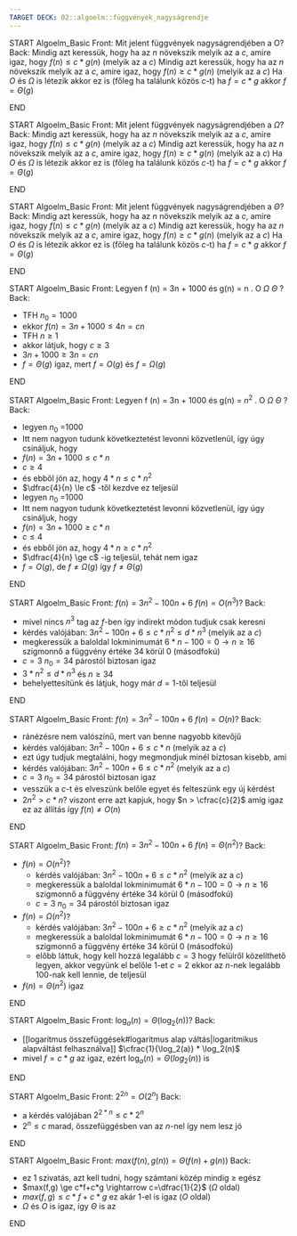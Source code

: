 ```yaml
---
TARGET DECK: 02::algoelm::függvények_nagyságrendje
---
```

START
Algoelm_Basic
Front:
Mit jelent függvények nagyságrendjében a O?
Back:
Mindig azt keressük, hogy ha az $n$ növekszik melyik az a $c$, amire igaz, hogy $f(n) \le c*g(n)$ (melyik az a $c$)
Mindig azt keressük, hogy ha az $n$ növekszik melyik az a $c$, amire igaz, hogy $f(n) \ge c*g(n)$ (melyik az a $c$)
Ha $O$ és $\Omega$ is létezik akkor ez is (főleg ha találunk közös $c$-t)
ha $f=c*g$ akkor $f = \Theta(g)$
<!--ID: 1678660032965-->
END

START
Algoelm_Basic
Front:
Mit jelent függvények nagyságrendjében a $\Omega$?
Back:
Mindig azt keressük, hogy ha az $n$ növekszik melyik az a $c$, amire igaz, hogy $f(n) \le c*g(n)$ (melyik az a $c$)
Mindig azt keressük, hogy ha az $n$ növekszik melyik az a $c$, amire igaz, hogy $f(n) \ge c*g(n)$ (melyik az a $c$)
Ha $O$ és $\Omega$ is létezik akkor ez is (főleg ha találunk közös $c$-t)
ha $f=c*g$ akkor $f = \Theta(g)$
<!--ID: 1678660032974-->
END

START
Algoelm_Basic
Front:
Mit jelent függvények nagyságrendjében a $\Theta$?
Back:
Mindig azt keressük, hogy ha az $n$ növekszik melyik az a $c$, amire igaz, hogy $f(n) \le c*g(n)$ (melyik az a $c$)
Mindig azt keressük, hogy ha az $n$ növekszik melyik az a $c$, amire igaz, hogy $f(n) \ge c*g(n)$ (melyik az a $c$)
Ha $O$ és $\Omega$ is létezik akkor ez is (főleg ha találunk közös $c$-t)
ha $f=c*g$ akkor $f = \Theta(g)$
<!--ID: 1678660032981-->
END

START
Algoelm_Basic
Front:
Legyen f (n) = 3n + 1000 és g(n) = n . O $\Omega$ $\Theta$ ?
Back:
- TFH $n_0 = 1000$
- ekkor $f (n) = 3n + 1000 ≤ 4n = cn$
- TFH $n \ge 1$ 
- akkor látjuk, hogy $c \ge 3$
- $3n + 1000 ≥ 3n = cn$ 
- $f = Θ(g)$ igaz, mert $f = O(g)$ és $f = Ω(g)$
<!--ID: 1678660032989-->
END

START
Algoelm_Basic
Front:
Legyen f (n) = 3n + 1000 és g(n) = $n^2$ . O $\Omega$ $\Theta$ ?
Back:
- legyen $n_0$ =1000
- Itt nem nagyon tudunk következtetést levonni közvetlenül, így úgy csináljuk, hogy
- $f (n) = 3n + 1000 \le c*n$
- $c \ge 4$
- és ebből jön az, hogy $4*n \le c*n^2$
- $\dfrac{4}{n} \le c$ -től kezdve ez teljesül
- legyen $n_0$ =1000
- Itt nem nagyon tudunk következtetést levonni közvetlenül, így úgy csináljuk, hogy
- $f (n) = 3n + 1000 \ge c*n$
- $c \le 4$
- és ebből jön az, hogy $4*n \ge c*n^2$
- $\dfrac{4}{n} \ge c$ -ig teljesül, tehát nem igaz
- $f = O(g)$, de $f \ne \Omega(g)$ így $f \ne \Theta(g)$
<!--ID: 1678660032997-->
END

START
Algoelm_Basic
Front:
$f (n) = 3n^2 − 100n + 6$
$f (n) = O(n^3)$?
Back:
- mivel nincs $n^3$ tag az $f$-ben így indirekt módon tudjuk csak keresni
- kérdés valójában: $3n^2-100n+6 \le c*n^2 \le d*n^3$ (melyik az a $c$)
- megkeressük a baloldal lokminimumát $6*n-100 = 0 \rightarrow n \ge 16$ szigmonnő a függvény értéke 34 körül 0 (másodfokú)
- $c = 3$ $n_0 = 34$ párostól biztosan igaz
- $3*n^2 \le d*n^3$ és $n \ge 34$
- behelyettesítünk és látjuk, hogy már $d=1$-től teljesül
<!--ID: 1678660033004-->
END

START
Algoelm_Basic
Front:
$f (n) = 3n^2 − 100n + 6$
$f(n) = O(n)$?
Back:
- ránézésre nem valószínű, mert van benne nagyobb kitevőjű
- kérdés valójában: $3n^2-100n+6 \le c*n$ (melyik az a $c$)
- ezt úgy tudjuk megtalálni, hogy megmondjuk minél biztosan kisebb, ami
- kérdés valójában: $3n^2-100n+6 \le c*n^2$ (melyik az a $c$)
- $c = 3$ $n_0 = 34$ párostól biztosan igaz
- vesszük a $c$-t és elveszünk belőle egyet és felteszünk egy új kérdést
- $2n^2 > c*n$? viszont erre azt kapjuk, hogy $n > \cfrac{c}{2}$ amíg igaz ez az állítás így $f(n) \ne O(n)$ 
<!--ID: 1678660033011-->
END

START
Algoelm_Basic
Front:
$f (n) = 3n^2 − 100n + 6$
$f (n) = Θ(n^2)$?
Back:
- $f (n) = O(n^2)$?
	- kérdés valójában: $3n^2-100n+6 \le c*n^2$ (melyik az a $c$)
	- megkeressük a baloldal lokminimumát $6*n-100 = 0 \rightarrow n \ge 16$ szigmonnő a függvény értéke 34 körül 0 (másodfokú)
	- $c = 3$ $n_0 = 34$ párostól biztosan igaz
- $f (n) = \Omega(n^2)$?
	- kérdés valójában: $3n^2-100n+6 \ge c*n^2$ (melyik az a $c$)
	- megkeressük a baloldal lokminimumát $6*n-100 = 0 \rightarrow n \ge 16$ szigmonnő a függvény értéke 34 körül 0 (másodfokú)
	- előbb láttuk, hogy kell hozzá legalább $c=3$ hogy felülről közelíthető legyen, akkor vegyünk el belőle 1-et $c=2$ ekkor az $n$-nek legalább $100$-nak kell lennie, de teljesül
- $f(n)=\Theta(n^2)$ igaz
<!--ID: 1678660033018-->
END

START
Algoelm_Basic
Front:
$\log_a( n )= Θ(\log_2( n))$?
Back:
- [[logaritmus összefüggések#logaritmus alap váltás|logaritmikus alapváltást felhasználva]] $\cfrac{1}{\log_2(a)} * \log_2(n)$ 
- mivel $f = c*g$ az igaz, ezért $\log_a(n) = \Theta(log_2(n))$ is
<!--ID: 1678660033025-->
END

START
Algoelm_Basic
Front:
$2^{2n} = O(2^n)$
Back:
- a kérdés valójában $2^{2*n} \le c*2^n$
- $2^n \le c$ marad, összefüggésben van az $n$-nel így nem lesz jó
<!--ID: 1678660033032-->
END

START
Algoelm_Basic
Front:
$max(f (n), g(n)) = Θ(f (n) + g(n))$
Back:
- ez 1 szivatás, azt kell tudni, hogy számtani közép mindig $\ge$ egész
- $max(f,g) \ge c*f+c*g \rightarrow c=\dfrac{1}{2}$ ($\Omega$ oldal)
- $max(f,g) \le c*f+c*g$ ez akár $1$-el is igaz ($O$ oldal)
- $\Omega$ és $O$ is igaz, így $\Theta$ is az
<!--ID: 1678660033040-->
END
